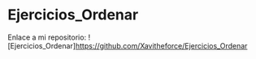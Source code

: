 # Ejercicios_Ordenar

Enlace a mi repositorio: ![Ejercicios_Ordenar]https://github.com/Xavitheforce/Ejercicios_Ordenar
